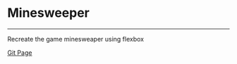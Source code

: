 # Minesweeper
***
Recreate the game minesweaper using flexbox

[Git Page](https://github.com/Fradven/flexbox-minesweeper/)
